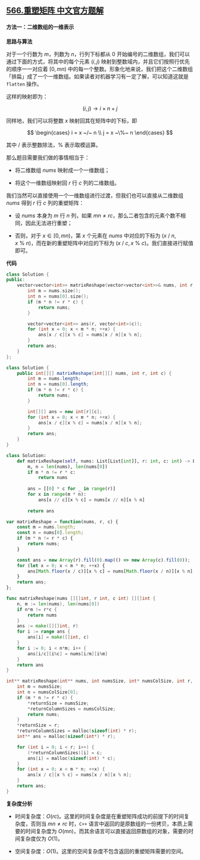 ## [566.重塑矩阵 中文官方题解](https://leetcode.cn/problems/reshape-the-matrix/solutions/100000/zhong-su-ju-zhen-by-leetcode-solution-gt0g)

#### 方法一：二维数组的一维表示

**思路与算法**

对于一个行数为 $m$，列数为 $n$，行列下标都从 $0$ 开始编号的二维数组，我们可以通过下面的方式，将其中的每个元素 $(i, j)$ 映射到整数域内，并且它们按照行优先的顺序一一对应着 $[0, mn)$ 中的每一个整数。形象化地来说，我们把这个二维数组「排扁」成了一个一维数组。如果读者对机器学习有一定了解，可以知道这就是 $\texttt{flatten}$ 操作。

这样的映射即为：

$$
(i, j) \to i \times n+j
$$

同样地，我们可以将整数 $x$ 映射回其在矩阵中的下标，即

$$
\begin{cases}
i = x ~/~ n \\
j = x ~\%~ n
\end{cases}
$$

其中 $/$ 表示整数除法，$\%$ 表示取模运算。

那么题目需要我们做的事情相当于：

- 将二维数组 $\textit{nums}$ 映射成一个一维数组；

- 将这个一维数组映射回 $r$ 行 $c$ 列的二维数组。

我们当然可以直接使用一个一维数组进行过渡，但我们也可以直接从二维数组 $\textit{nums}$ 得到 $r$ 行 $c$ 列的重塑矩阵：

- 设 $\textit{nums}$ 本身为 $m$ 行 $n$ 列，如果 $mn \neq rc$，那么二者包含的元素个数不相同，因此无法进行重塑；

- 否则，对于 $x \in [0, mn)$，第 $x$ 个元素在 $\textit{nums}$ 中对应的下标为 $(x ~/~ n, x~\%~ n)$，而在新的重塑矩阵中对应的下标为 $(x ~/~ c, x~\%~ c)$。我们直接进行赋值即可。

**代码**

```C++ [sol1-C++]
class Solution {
public:
    vector<vector<int>> matrixReshape(vector<vector<int>>& nums, int r, int c) {
        int m = nums.size();
        int n = nums[0].size();
        if (m * n != r * c) {
            return nums;
        }

        vector<vector<int>> ans(r, vector<int>(c));
        for (int x = 0; x < m * n; ++x) {
            ans[x / c][x % c] = nums[x / n][x % n];
        }
        return ans;
    }
};
```

```Java [sol1-Java]
class Solution {
    public int[][] matrixReshape(int[][] nums, int r, int c) {
        int m = nums.length;
        int n = nums[0].length;
        if (m * n != r * c) {
            return nums;
        }

        int[][] ans = new int[r][c];
        for (int x = 0; x < m * n; ++x) {
            ans[x / c][x % c] = nums[x / n][x % n];
        }
        return ans;
    }
}
```

```Python [sol1-Python3]
class Solution:
    def matrixReshape(self, nums: List[List[int]], r: int, c: int) -> List[List[int]]:
        m, n = len(nums), len(nums[0])
        if m * n != r * c:
            return nums
        
        ans = [[0] * c for _ in range(r)]
        for x in range(m * n):
            ans[x // c][x % c] = nums[x // n][x % n]
        
        return ans
```

```JavaScript [sol1-JavaScript]
var matrixReshape = function(nums, r, c) {
    const m = nums.length;
    const n = nums[0].length;
    if (m * n != r * c) {
        return nums;
    }

    const ans = new Array(r).fill(0).map(() => new Array(c).fill(0));
    for (let x = 0; x < m * n; ++x) {
        ans[Math.floor(x / c)][x % c] = nums[Math.floor(x / n)][x % n];
    }
    return ans;
};
```

```go [sol1-Golang]
func matrixReshape(nums [][]int, r int, c int) [][]int {
    n, m := len(nums), len(nums[0])
    if n*m != r*c {
        return nums
    }
    ans := make([][]int, r)
    for i := range ans {
        ans[i] = make([]int, c)
    }
    for i := 0; i < n*m; i++ {
        ans[i/c][i%c] = nums[i/m][i%m]
    }
    return ans
}
```

```C [sol1-C]
int** matrixReshape(int** nums, int numsSize, int* numsColSize, int r, int c, int* returnSize, int** returnColumnSizes) {
    int m = numsSize;
    int n = numsColSize[0];
    if (m * n != r * c) {
        *returnSize = numsSize;
        *returnColumnSizes = numsColSize;
        return nums;
    }
    *returnSize = r;
    *returnColumnSizes = malloc(sizeof(int) * r);
    int** ans = malloc(sizeof(int*) * r);

    for (int i = 0; i < r; i++) {
        (*returnColumnSizes)[i] = c;
        ans[i] = malloc(sizeof(int) * c);
    }
    for (int x = 0; x < m * n; ++x) {
        ans[x / c][x % c] = nums[x / n][x % n];
    }
    return ans;
}
```

**复杂度分析**

- 时间复杂度：$O(rc)$。这里的时间复杂度是在重塑矩阵成功的前提下的时间复杂度，否则当 $mn \neq rc$ 时，$\texttt{C++}$ 语言中返回的是原数组的一份拷贝，本质上需要的时间复杂度为 $O(mn)$，而其余语言可以直接返回原数组的对象，需要的时间复杂度仅为 $O(1)$。

- 空间复杂度：$O(1)$。这里的空间复杂度不包含返回的重塑矩阵需要的空间。